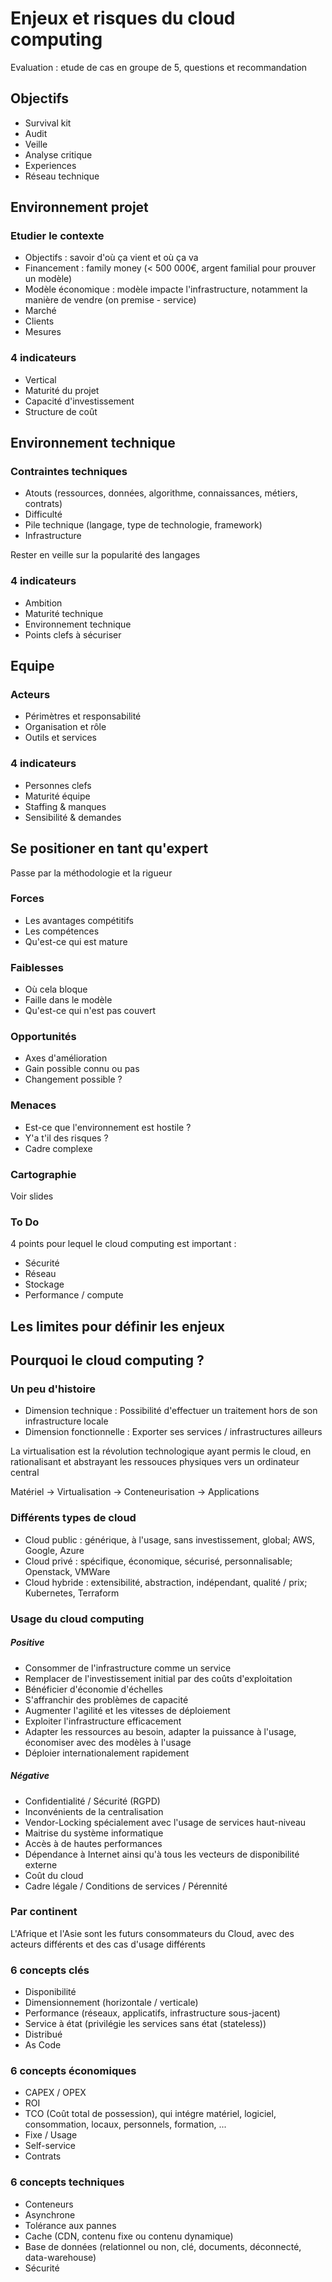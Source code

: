 Enjeux et risques du cloud computing
========================

Evaluation : etude de cas en groupe de 5, questions et recommandation

## Objectifs

* Survival kit
* Audit
* Veille
* Analyse critique
* Experiences
* Réseau technique

## Environnement projet

### Etudier le contexte

* Objectifs : savoir d'où ça vient et où ça va
* Financement : family money (< 500 000€, argent familial pour prouver un modèle)
* Modèle économique : modèle impacte l'infrastructure, notamment la manière de vendre (on premise - service)
* Marché
* Clients
* Mesures

### 4 indicateurs

* Vertical
* Maturité du projet
* Capacité d'investissement
* Structure de coût

## Environnement technique

### Contraintes techniques

* Atouts (ressources, données, algorithme, connaissances, métiers, contrats)
* Difficulté
* Pile technique (langage, type de technologie, framework)
* Infrastructure

Rester en veille sur la popularité des langages

### 4 indicateurs

* Ambition
* Maturité technique
* Environnement technique
* Points clefs à sécuriser

## Equipe

### Acteurs

* Périmètres et responsabilité
* Organisation et rôle
* Outils et services

### 4 indicateurs

* Personnes clefs
* Maturité équipe
* Staffing & manques
* Sensibilité & demandes

## Se positioner en tant qu'expert

Passe par la méthodologie et la rigueur

### Forces

* Les avantages compétitifs
* Les compétences
* Qu'est-ce qui est mature

### Faiblesses

* Où cela bloque
* Faille dans le modèle
* Qu'est-ce qui n'est pas couvert

### Opportunités

* Axes d'amélioration
* Gain possible connu ou pas
* Changement possible ?

### Menaces

* Est-ce que l'environnement est hostile ?
* Y'a t'il des risques ?
* Cadre complexe

### Cartographie

Voir slides

### To Do

4 points pour lequel le cloud computing est important :

* Sécurité
* Réseau
* Stockage
* Performance / compute

## Les limites pour définir les enjeux

## Pourquoi le cloud computing ?

### Un peu d'histoire

* Dimension technique : Possibilité d'effectuer un traitement hors de son infrastructure locale
* Dimension fonctionnelle : Exporter ses services / infrastructures ailleurs

La virtualisation est la révolution technologique ayant permis le cloud, en rationalisant et abstrayant les ressouces physiques vers un ordinateur central

Matériel -> Virtualisation -> Conteneurisation -> Applications

### Différents types de cloud

* Cloud public : générique, à l'usage, sans investissement, global; AWS, Google, Azure
* Cloud privé : spécifique, économique, sécurisé, personnalisable; Openstack, VMWare
* Cloud hybride : extensibilité, abstraction, indépendant, qualité / prix; Kubernetes, Terraform

### Usage du cloud computing

##### Positive

* Consommer de l'infrastructure comme un service
* Remplacer de l'investissement initial par des coûts d'exploitation
* Bénéficier d'économie d'échelles
* S'affranchir des problèmes de capacité
* Augmenter l'agilité et les vitesses de déploiement
* Exploiter l'infrastructure efficacement
* Adapter les ressources au besoin, adapter la puissance à l'usage, économiser avec des modèles à l'usage
* Déploier internationalement rapidement

##### Négative

* Confidentialité / Sécurité (RGPD)
* Inconvénients de la centralisation
* Vendor-Locking spécialement avec l'usage de services haut-niveau
* Maitrise du système informatique
* Accès à de hautes performances
* Dépendance à Internet ainsi qu'à tous les vecteurs de disponibilité externe
* Coût du cloud
* Cadre légale / Conditions de services / Pérennité

### Par continent

L'Afrique et l'Asie sont les futurs consommateurs du Cloud, avec des acteurs différents et des cas d'usage différents

### 6 concepts clés

* Disponibilité
* Dimensionnement (horizontale / verticale)
* Performance (réseaux, applicatifs, infrastructure sous-jacent)
* Service à état (privilégie les services sans état (stateless))
* Distribué
* As Code

### 6 concepts économiques

* CAPEX / OPEX
* ROI
* TCO (Coût total de possession), qui intégre matériel, logiciel, consommation, locaux, personnels, formation, ...
* Fixe / Usage
* Self-service
* Contrats

### 6 concepts techniques

* Conteneurs
* Asynchrone
* Tolérance aux pannes
* Cache (CDN, contenu fixe ou contenu dynamique)
* Base de données (relationnel ou non, clé, documents, déconnecté, data-warehouse)
* Sécurité